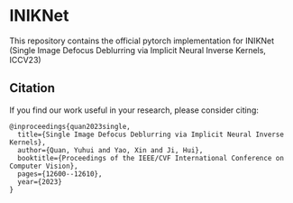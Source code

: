 # INIKNet
This repository contains the official pytorch implementation for INIKNet 
(Single Image Defocus Deblurring via Implicit Neural Inverse Kernels, ICCV23)

## Citation
If you find our work useful in your research, please consider citing:
```
@inproceedings{quan2023single,
  title={Single Image Defocus Deblurring via Implicit Neural Inverse Kernels},
  author={Quan, Yuhui and Yao, Xin and Ji, Hui},
  booktitle={Proceedings of the IEEE/CVF International Conference on Computer Vision},
  pages={12600--12610},
  year={2023}
}
```
